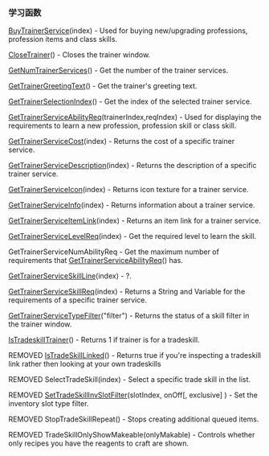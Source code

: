 ### 学习函数

[BuyTrainerService](https://wow.gamepedia.com/API_BuyTrainerService)\(index\) - Used for buying new/upgrading professions, profession items and class skills.

[CloseTrainer](https://wow.gamepedia.com/API_CloseTrainer)\(\) - Closes the trainer window.

[GetNumTrainerServices](https://wow.gamepedia.com/API_GetNumTrainerServices)\(\) - Get the number of the trainer services.

[GetTrainerGreetingText](https://wow.gamepedia.com/API_GetTrainerGreetingText)\(\) - Get the trainer's greeting text.

[GetTrainerSelectionIndex](https://wow.gamepedia.com/API_GetTrainerSelectionIndex)\(\) - Get the index of the selected trainer service.

[GetTrainerServiceAbilityReq](https://wow.gamepedia.com/API_GetTrainerServiceAbilityReq)\(trainerIndex,reqIndex\) - Used for displaying the requirements to learn a new profession, profession skill or class skill.

[GetTrainerServiceCost](https://wow.gamepedia.com/API_GetTrainerServiceCost)\(index\) - Returns the cost of a specific trainer service.

[GetTrainerServiceDescription](https://wow.gamepedia.com/API_GetTrainerServiceDescription)\(index\) - Returns the description of a specific trainer service.

[GetTrainerServiceIcon](https://wow.gamepedia.com/API_GetTrainerServiceIcon)\(index\) - Returns icon texture for a trainer service.

[GetTrainerServiceInfo](https://wow.gamepedia.com/API_GetTrainerServiceInfo)\(index\) - Returns information about a trainer service.

[GetTrainerServiceItemLink](https://wow.gamepedia.com/API_GetTrainerServiceItemLink)\(index\) - Returns an item link for a trainer service.

[GetTrainerServiceLevelReq](https://wow.gamepedia.com/API_GetTrainerServiceLevelReq)\(index\) - Get the required level to learn the skill.

GetTrainerServiceNumAbilityReq - Get the maximum number of requirements that [GetTrainerServiceAbilityReq](https://wow.gamepedia.com/API_GetTrainerServiceAbilityReq)\(\) has.

[GetTrainerServiceSkillLine](https://wow.gamepedia.com/API_GetTrainerServiceSkillLine)\(index\) - ?.

[GetTrainerServiceSkillReq](https://wow.gamepedia.com/API_GetTrainerServiceSkillReq)\(index\) - Returns a String and Variable for the requirements of a specific trainer service.

[GetTrainerServiceTypeFilter](https://wow.gamepedia.com/API_GetTrainerServiceTypeFilter)\("filter"\) - Returns the status of a skill filter in the trainer window.

[IsTradeskillTrainer](https://wow.gamepedia.com/API_IsTradeskillTrainer)\(\) - Returns 1 if trainer is for a tradeskill.

REMOVED [IsTradeSkillLinked](https://wow.gamepedia.com/API_IsTradeSkillLinked)\(\) - Returns true if you're inspecting a tradeskill link rather then looking at your own tradeskills

REMOVED SelectTradeSkill\(index\) - Select a specific trade skill in the list.

REMOVED [SetTradeSkillInvSlotFilter](https://wow.gamepedia.com/API_SetTradeSkillInvSlotFilter)\(slotIndex, onOff\[, exclusive\] \) - Set the inventory slot type filter.

REMOVED StopTradeSkillRepeat\(\) - Stops creating additional queued items.

REMOVED TradeSkillOnlyShowMakeable\(onlyMakable\) - Controls whether only recipes you have the reagents to craft are shown.

